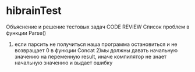# hibrainTest
Объяснение и решение тестовых задач
CODE REVIEW
Список проблем
в функции Parse()
1) если парсить не получиться наша программа остановиться и не возвращает 0
в функции Concat
2)мы должны давать начальную значению на переменную result, иначе компилятор не знает начальную значению и выдает ошибку
